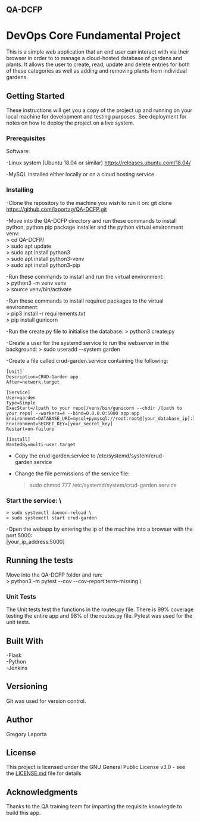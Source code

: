 ## QA-DCFP
# DevOps Core Fundamental Project


This is a simple web application that an end user can interact with via their browser in order to to manage a cloud-hosted database of gardens and plants. It allows the user to create, read, update and delete entries for both of these categories as well as adding and removing plants from individual gardens.

## Getting Started

These instructions will get you a copy of the project up and running on your local machine for development and testing purposes. See deployment for notes on how to deploy the project on a live system.

### Prerequisites

Software:

-Linux system (Ubuntu 18.04 or similar)
    https://releases.ubuntu.com/18.04/

-MySQL installed either locally or on a cloud hosting service



### Installing


-Clone the repository to the machine you wish to run it on:
    git clone https://github.com/laportag/QA-DCFP.git

-Move into the QA-DCFP directory and run these commands to install python, python pip package installer and the python virtual environment venv: \
    > cd QA-DCFP/ \
    > sudo apt update \
    > sudo apt install python3 \
    > sudo apt install python3-venv  \
    > sudo apt install python3-pip 

-Run these commands to install and run the virtual environment: \
    > python3 -m venv venv \
    > source venv/bin/activate 

-Run these commands to install required packages to the virtual environment: \
    > pip3 install -r requirements.txt \
    > pip install gunicorn 

-Run the create.py file to initialise the database:
    > python3 create.py

-Create a user for the systemd service to run the webserver in the background:
    > sudo useradd --system garden

-Create a file called crud-garden.service containing the following:

    [Unit]
    Description=CRUD-Garden app
    After=network.target

    [Service]
    User=garden
    Type=Simple
    ExecStart=/[path to your repo]/venv/bin/gunicorn --chdir /[path to your repo] --workers=4 --bind=0.0.0.0:5000 app:app
    Environment=DATABASE_URI=mysql+pymysql://root:root@[your_database_ip]:3306/[your_database_name]
    Environment=SECRET_KEY=[your_secret_key]
    Restart=on-failure

    [Install]
    WantedBy=multi-user.target

- Copy the crud-garden.service to /etc/systemd/system/crud-garden.service

- Change the file permissions of the service file:
    > sudo chmod 777 /etc/systemd/system/crud-garden.service

### Start the service: \
    > sudo systemctl daemon-reload \
    > sudo systemctl start crud-garden 

-Open the webapp by entering the ip of the machine into a browser with the port 5000:  \
    [your_ip_address:5000] 


## Running the tests

Move into the QA-DCFP folder and run: \
    > python3 -m pytest --cov --cov-report term-missing \

### Unit Tests 

The Unit tests test the functions in the routes.py file. There is 99% coverage testing the entire app and 98% of the routes.py file. Pytest was used for the unit tests.


## Built With

-Flask \
-Python \
-Jenkins 

## Versioning

Git was used for version control.

## Author

Gregory Laporta  

## License

This project is licensed under the GNU General Public License v3.0 - see the [LICENSE.md](LICENSE.md) file for details 

## Acknowledgments

Thanks to the QA training team for imparting the requisite knowlegde to build this app.
